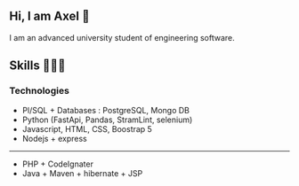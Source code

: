 ## Hi, I am Axel 👋
I am an advanced university student of engineering software. 

## Skills 👩🏾‍💻
### Technologies 
- Pl/SQL + Databases : PostgreSQL, Mongo DB
- Python (FastApi, Pandas, StramLint, selenium)
- Javascript, HTML, CSS, Boostrap 5
- Nodejs + express
-------------------
- PHP + CodeIgnater
- Java + Maven + hibernate + JSP

